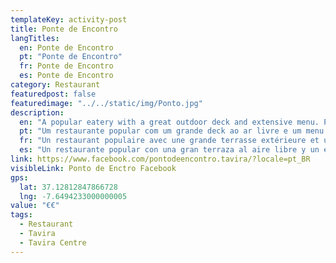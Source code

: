 ```yaml
---
templateKey: activity-post
title: Ponte de Encontro
langTitles:
  en: Ponte de Encontro
  pt: "Ponte de Encontro"
  fr: Ponte de Encontro
  es: Ponte de Encontro
category: Restaurant 
featuredpost: false
featuredimage: "../../static/img/Ponto.jpg"
description: 
  en: "A popular eatery with a great outdoor deck and extensive menu. Portuguese cuisine with a twist. Tel: 281 323 730"
  pt: "Um restaurante popular com um grande deck ao ar livre e um menu extenso. Cozinha portuguesa com um twist. Tel: 281 323 730"
  fr: "Un restaurant populaire avec une grande terrasse extérieure et un menu complet. Cuisine portugaise revisitée. Tél : 281 323 730"
  es: "Un restaurante popular con una gran terraza al aire libre y un extenso menú. Cocina portuguesa con un toque. Teléfono: 281 323 730"
link: https://www.facebook.com/pontodeencontro.tavira/?locale=pt_BR
visibleLink: Ponto de Enctro Facebook
gps:
  lat: 37.12812847866728
  lng: -7.6494233000000005
value: "€‎€‎"
tags:
  - Restaurant
  - Tavira
  - Tavira Centre
---
```



